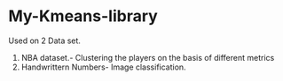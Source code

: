 # My-Kmeans-library
Used on 2 Data set. 
1. NBA dataset.- Clustering the players on the basis of different metrics
2. Handwrittern Numbers- Image classification. 
